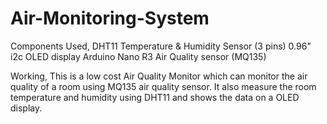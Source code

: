 # Air-Monitoring-System

Components Used,
DHT11 Temperature & Humidity Sensor (3 pins)
0.96" i2c OLED display
Arduino Nano R3
Air Quality sensor (MQ135)

Working,
This is a low cost Air Quality Monitor which can monitor the air quality of a room using MQ135 air quality sensor. It also measure the room temperature and humidity using DHT11 and shows the data on a OLED display.
